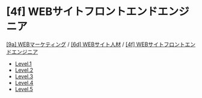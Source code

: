 [4f] WEBサイトフロントエンドエンジニア
===

[[9a] WEBマーケティング](../../index.md) / [[6d] WEBサイト人材](../index.md) / [[4f] WEBサイトフロントエンドエンジニア](./index.md)

- [Level.1](./level1.md)
- [Level.2](./level2.md)
- [Level.3](./level3.md)
- [Level.4](./level4.md)
- [Level.5](./level5.md)
